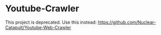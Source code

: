 # Youtube-Crawler

This project is deprecated. Use this instead: https://github.com/Nuclear-Catapult/Youtube-Web-Crawler
